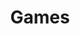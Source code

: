 ---
layout: work
title: "Games"
services: 
  - "Here you'll find some simple games. Try them out!"
content:
  - image: "/images/4b828613ea162cbcf4e4a9e540d5d5cf_MD5.jpeg"
    pretitle: "lorem ipsum"
    title: "Text-Based Combat Prototype"
    text: "Complicated text-based combat in a 2D grid."
    buttons:
      - url: "/files/combat_release_test.zip"
        label: "Download"
      - url: "https://yellowbeargames.itch.io/ascii-combat-sim"
        label: "Download from itch.io"

  - image: "/images/asciiHorrorTowerMainImage.png"
    pretitle: "lorem ipsum"
    title: "ASCII Horror Tower (WIP)"
    text: "Simple tower defense game with randomized item drop progression."
    buttons:
      - url: "/"
        label: "Download coming soon"

  - image: "/images/idlerGameMainImage.png"
    pretitle: "lorem ipsum"
    title: "Simple Idler"
    text: "A simple incremental game about keeping a flame alive."
    buttons:
      - url: "/files/dist-release0.1.zip"
        label: "Download for Windows"

  - image: "/images/WanderingIsles.PNG"
    pretitle: "lorem ipsum"
    title: "Wandering Isles - ASCII Story Text Adventure"
    text: "A simple text-based adventure game with a twist."
    buttons:
      - url: "/files/Wandering Isles-Release v1.zip"
        label: "Download for Windows"
---